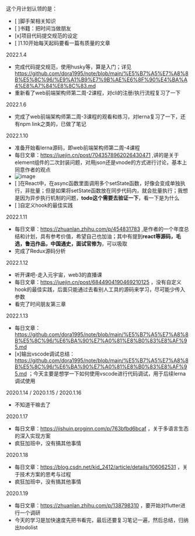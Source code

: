 这个月计划认领的是：
- [ ]脚手架相关知识
- [ ]书籍：把时间当做朋友
- [x]项目代码提交规范的设定
- [ ]1.10开始每天起码要看一篇有质量的文章


2022.1.4
- 完成代码提交规范，使用husky等，算是入门；详见 https://github.com/dora1995/note/blob/main/%E5%B7%A5%E7%A8%8B%E5%8C%96/%E9%A1%B9%E7%9B%AE%E6%8F%90%E4%BA%A4%E8%A7%84%E8%8C%83.md
- 重新看了web前端架构师第二周-2课程，对cli的注册/执行流程复习了一下

2022.1.6
- 完成了web前端架构师第二周-3课程的观看和练习，对lerna复习了一下，还有npm link之类的，已做了笔记

2022.1.10
- 准备开始看lerna源码，即web前端架构师第二周-4课程
- 每日文章：https://juejin.cn/post/7043578962026430471 ,讲的是关于element组件的二次封装问题，对用json还是vnode的方式进行讨论，基本上同意作者的观点
- ![image](https://user-images.githubusercontent.com/53267289/148888666-c3ac5663-ee5b-4bcd-97b3-750283c56e06.png)
- [ ]在React中，在async函数里面调用多个setState函数，好像会变成单独执行，非批量；但是如果将setState函数放在同步代码内，就会批量执行；我想是因为异步执行机制的问题，**todo这个需要去验证一下**，看一下是为什么
- [ ]自定义hook的最佳实践

2022.1.11
- 每日文章：https://zhuanlan.zhihu.com/p/454831783 ,是作者的一个年度总结和计划，具有参考价值，希望自己也加油；其中有提到**react等源码，毛选，鲁迅作品，中国通史，面试官修为**，可以吸取
- 完成了Redux源码分析

2022.1.12
- 听开课吧-走入元宇宙，web3的直播课
- 每日文章：https://juejin.cn/post/6844904190469210125 ，没有自定义hook的最佳实践，后面只能通过去看别人工具的源码来学习，尽可能少传入参数
- 看完了时间朋友第三章

2022.1.13
- 每日文章：https://github.com/dora1995/note/blob/main/%E5%B7%A5%E7%A8%8B%E5%8C%96/%E6%BA%90%E7%A0%81%E8%B0%83%E8%AF%95.md
- [x]输出vscode调试总结：https://github.com/dora1995/note/blob/main/%E5%B7%A5%E7%A8%8B%E5%8C%96/%E6%BA%90%E7%A0%81%E8%B0%83%E8%AF%95.md ；今天主要是想学一下如何使用vscode进行代码调试，用于后续lerna调试使用

2020.1.14 / 2020.1.15 / 2020.1.16
- 不知道干嘛去了

2020.1.17
- 每日文章：https://jishuin.proginn.com/p/763bfbd6bcaf ，关于多语言生态的深入实现方案
- 疯狂加班中，没有搞其他事情

2020.1.18
- 每日文章：https://blog.csdn.net/kid_2412/article/details/106062531 ，关于技术方案的思考与过程
- 疯狂加班中，没有搞其他事情

2020.1.19
- 每日文章：https://zhuanlan.zhihu.com/p/138798310 ，要开始对flutter进行一个调研
- 今天的学习是加快速度先把书看完，最后还要复习笔记一遍，然后总结，归纳出todolist
